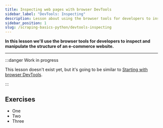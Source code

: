 ```yaml
---
title: Inspecting web pages with browser DevTools
sidebar_label: "DevTools: Inspecting"
description: Lesson about using the browser tools for developers to inspect and manipulate the structure of an e-commerce website.
sidebar_position: 1
slug: /scraping-basics-python/devtools-inspecting
---
```


**In this lesson we'll use the browser tools for developers to inspect and manipulate the structure of an e-commerce website.**

---

:::danger Work in progress

This lesson doesn't exist yet, but it's going to be similar to [Starting with browser DevTools](../scraping_basics_javascript/data_extraction/browser_devtools.md).

:::

<!--
https://developer.chrome.com/docs/devtools/
https://firefox-dev.tools/
https://developer.apple.com/documentation/safari-developer-tools/web-inspector
-->

## Exercises

- One
- Two
- Three
